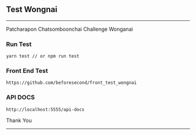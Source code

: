 ## Test Wongnai

---

Patcharapon Chatsomboonchai Challenge Wonganai

### Run Test

```shell
yarn test // or npm run test
```

### Front End Test

```
https://github.com/beforesecond/front_test_wongnai
```

### API DOCS

```
http://localhost:5555/api-docs
```

Thank You

---

